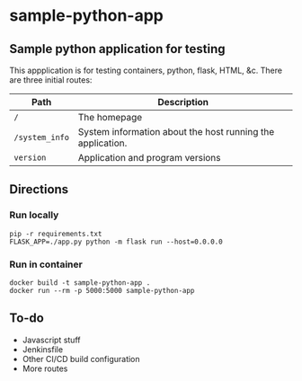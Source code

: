 # sample-python-app

## Sample python application for testing

This appplication is for testing containers, python, flask, HTML, &c.  There are three initial routes:

| Path | Description |
| --- | --- |
| `/`  | The homepage|
|`/system_info` | System information about the host running the application. |
| `version` | Application and program versions |

## Directions

### Run locally

```
pip -r requirements.txt
FLASK_APP=./app.py python -m flask run --host=0.0.0.0
```

### Run in container

```
docker build -t sample-python-app .
docker run --rm -p 5000:5000 sample-python-app

```

## To-do

- Javascript stuff
- Jenkinsfile
- Other CI/CD build configuration
- More routes
